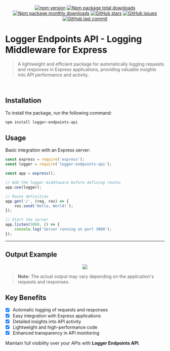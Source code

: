 <div align="center">

[![npm version](https://img.shields.io/npm/v/logger-endpoints-api.svg?style=plastic&logo=npm)](https://www.npmjs.org/package/logger-endpoints-api)
[![Npm package total downloads](https://badgen.net/npm/dt/logger-endpoints-api)](https://npmjs.com/package/logger-endpoints-api)
[![Npm package monthly downloads](https://badgen.net/npm/dm/logger-endpoints-api)](https://npmjs.com/package/logger-endpoints-api)
[![GitHub stars](https://img.shields.io/github/stars/PedroFnseca/logger-endpoints-api?style=social)](https://github.com/PedroFnseca/logger-endpoints-api/stargazers)
[![GitHub issues](https://img.shields.io/github/issues/PedroFnseca/logger-endpoints-api)](https://github.com/PedroFnseca/logger-endpoints-api/issues)
[![GitHub last commit](https://img.shields.io/github/last-commit/PedroFnseca/logger-endpoints-api)](https://github.com/PedroFnseca/logger-endpoints-api/commits/main)

</div>

# Logger Endpoints API - Logging Middleware for Express

> A lightweight and efficient package for automatically logging requests and responses in Express applications, providing valuable insights into API performance and activity.

<br>

## Installation

To install the package, run the following command:

```sh
npm install logger-endpoints-api
```

## Usage

Basic integration with an Express server:

```js
const express = require('express');
const logger = require('logger-endpoints-api');

const app = express();

// Add the logger middleware before defining routes
app.use(logger);

// Route definition
app.get('/', (req, res) => {
    res.send('Hello, World!');
});

// Start the server
app.listen(3000, () => {
    console.log('Server running on port 3000');
});
```


---

## Output Example

<p align="center">
  <img src="https://github.com/PedroFnseca/logger-endpoints-api/assets/97262778/4d4f22a9-29fa-412c-a4ed-2734cb1e6ddf">
</p>

> **Note:** The actual output may vary depending on the application's requests and responses.

## Key Benefits

- [x] Automatic logging of requests and responses
- [x] Easy integration with Express applications
- [x] Detailed insights into API activity
- [x] Lightweight and high-performance code
- [x] Enhanced transparency in API monitoring

Maintain full visibility over your APIs with **Logger Endpoints API**.
